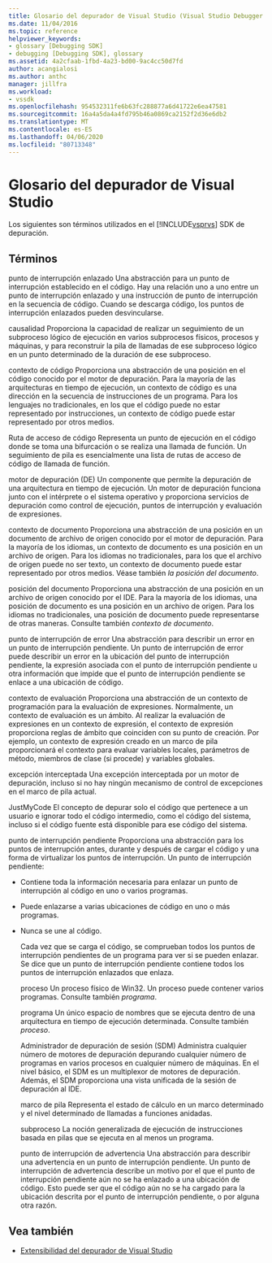 ```yaml
---
title: Glosario del depurador de Visual Studio (Visual Studio Debugger Glossary) Microsoft Docs
ms.date: 11/04/2016
ms.topic: reference
helpviewer_keywords:
- glossary [Debugging SDK]
- debugging [Debugging SDK], glossary
ms.assetid: 4a2cfaab-1fbd-4a23-bd00-9ac4cc50d7fd
author: acangialosi
ms.author: anthc
manager: jillfra
ms.workload:
- vssdk
ms.openlocfilehash: 954532311fe6b63fc288877a6d41722e6ea47581
ms.sourcegitcommit: 16a4a5da4a4fd795b46a0869ca2152f2d36e6db2
ms.translationtype: MT
ms.contentlocale: es-ES
ms.lasthandoff: 04/06/2020
ms.locfileid: "80713348"
---
```

# <a name="visual-studio-debugger-glossary"></a>Glosario del depurador de Visual Studio
Los siguientes son términos utilizados en el [!INCLUDE[vsprvs](../../../code-quality/includes/vsprvs_md.md)] SDK de depuración.

## <a name="terms"></a>Términos
 punto de interrupción enlazado Una abstracción para un punto de interrupción establecido en el código. Hay una relación uno a uno entre un punto de interrupción enlazado y una instrucción de punto de interrupción en la secuencia de código. Cuando se descarga código, los puntos de interrupción enlazados pueden desvincularse.

 causalidad Proporciona la capacidad de realizar un seguimiento de un subproceso lógico de ejecución en varios subprocesos físicos, procesos y máquinas, y para reconstruir la pila de llamadas de ese subproceso lógico en un punto determinado de la duración de ese subproceso.

 contexto de código Proporciona una abstracción de una posición en el código conocido por el motor de depuración. Para la mayoría de las arquitecturas en tiempo de ejecución, un contexto de código es una dirección en la secuencia de instrucciones de un programa. Para los lenguajes no tradicionales, en los que el código puede no estar representado por instrucciones, un contexto de código puede estar representado por otros medios.

 Ruta de acceso de código Representa un punto de ejecución en el código donde se toma una bifurcación o se realiza una llamada de función. Un seguimiento de pila es esencialmente una lista de rutas de acceso de código de llamada de función.

 motor de depuración (DE) Un componente que permite la depuración de una arquitectura en tiempo de ejecución. Un motor de depuración funciona junto con el intérprete o el sistema operativo y proporciona servicios de depuración como control de ejecución, puntos de interrupción y evaluación de expresiones.

 contexto de documento Proporciona una abstracción de una posición en un documento de archivo de origen conocido por el motor de depuración. Para la mayoría de los idiomas, un contexto de documento es una posición en un archivo de origen. Para los idiomas no tradicionales, para los que el archivo de origen puede no ser texto, un contexto de documento puede estar representado por otros medios. Véase también *la posición del documento*.

 posición del documento Proporciona una abstracción de una posición en un archivo de origen conocido por el IDE. Para la mayoría de los idiomas, una posición de documento es una posición en un archivo de origen. Para los idiomas no tradicionales, una posición de documento puede representarse de otras maneras. Consulte también *contexto de documento*.

 punto de interrupción de error Una abstracción para describir un error en un punto de interrupción pendiente. Un punto de interrupción de error puede describir un error en la ubicación del punto de interrupción pendiente, la expresión asociada con el punto de interrupción pendiente u otra información que impide que el punto de interrupción pendiente se enlace a una ubicación de código.

 contexto de evaluación Proporciona una abstracción de un contexto de programación para la evaluación de expresiones. Normalmente, un contexto de evaluación es un ámbito. Al realizar la evaluación de expresiones en un contexto de expresión, el contexto de expresión proporciona reglas de ámbito que coinciden con su punto de creación. Por ejemplo, un contexto de expresión creado en un marco de pila proporcionará el contexto para evaluar variables locales, parámetros de método, miembros de clase (si procede) y variables globales.

 excepción interceptada Una excepción interceptada por un motor de depuración, incluso si no hay ningún mecanismo de control de excepciones en el marco de pila actual.

 JustMyCode El concepto de depurar solo el código que pertenece a un usuario e ignorar todo el código intermedio, como el código del sistema, incluso si el código fuente está disponible para ese código del sistema.

 punto de interrupción pendiente Proporciona una abstracción para los puntos de interrupción antes, durante y después de cargar el código y una forma de virtualizar los puntos de interrupción. Un punto de interrupción pendiente:

- Contiene toda la información necesaria para enlazar un punto de interrupción al código en uno o varios programas.

- Puede enlazarse a varias ubicaciones de código en uno o más programas.

- Nunca se une al código.

  Cada vez que se carga el código, se comprueban todos los puntos de interrupción pendientes de un programa para ver si se pueden enlazar. Se dice que un punto de interrupción pendiente contiene todos los puntos de interrupción enlazados que enlaza.

  proceso Un proceso físico de Win32. Un proceso puede contener varios programas. Consulte también *programa*.

  programa Un único espacio de nombres que se ejecuta dentro de una arquitectura en tiempo de ejecución determinada. Consulte también *proceso*.

  Administrador de depuración de sesión (SDM) Administra cualquier número de motores de depuración depurando cualquier número de programas en varios procesos en cualquier número de máquinas. En el nivel básico, el SDM es un multiplexor de motores de depuración. Además, el SDM proporciona una vista unificada de la sesión de depuración al IDE.

  marco de pila Representa el estado de cálculo en un marco determinado y el nivel determinado de llamadas a funciones anidadas.

  subproceso La noción generalizada de ejecución de instrucciones basada en pilas que se ejecuta en al menos un programa.

  punto de interrupción de advertencia Una abstracción para describir una advertencia en un punto de interrupción pendiente. Un punto de interrupción de advertencia describe un motivo por el que el punto de interrupción pendiente aún no se ha enlazado a una ubicación de código. Esto puede ser que el código aún no se ha cargado para la ubicación descrita por el punto de interrupción pendiente, o por alguna otra razón.

## <a name="see-also"></a>Vea también
- [Extensibilidad del depurador de Visual Studio](../../../extensibility/debugger/visual-studio-debugger-extensibility.md)
